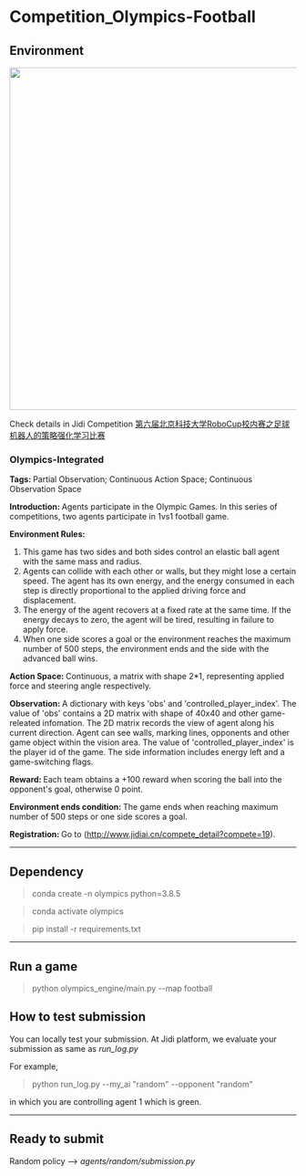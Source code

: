 # Competition_Olympics-Football

## Environment

<img src=https://jidi-images.oss-cn-beijing.aliyuncs.com/jidi/env73.gif width=600>


Check details in Jidi Competition [第六届北京科技大学RoboCup校内赛之足球机器人的策略强化学习比赛](http://www.jidiai.cn/compete_detail?compete=19)


### Olympics-Integrated
<b>Tags: </b>Partial Observation; Continuous Action Space; Continuous Observation Space

<b>Introduction: </b>Agents participate in the Olympic Games. In this series of competitions, two agents participate in 1vs1 football game.

<b>Environment Rules:</b> 
1. This game has two sides and both sides control an elastic ball agent with the same mass and radius.
2. Agents can collide with each other or walls, but they might lose a certain speed. The agent has its own energy, and the energy consumed in each step is directly proportional to the applied driving force and displacement.
3. The energy of the agent recovers at a fixed rate at the same time. If the energy decays to zero, the agent will be tired, resulting in failure to apply force.
4. When one side scores a goal or the environment reaches the maximum number of 500 steps, the environment ends and the side with the advanced ball wins.


<b>Action Space: </b>Continuous, a matrix with shape 2*1, representing applied force and steering angle respectively.

<b>Observation: </b>A dictionary with keys 'obs' and 'controlled_player_index'. The value of 'obs' contains a 2D matrix with shape of 40x40 and other game-releated infomation. The 2D matrix records the view of agent along his current direction. Agent can see walls, marking lines, opponents and other game object within the vision area. The value of 'controlled_player_index' is the player id of the game. The side information includes energy left and a game-switching flags.

<b>Reward: </b>Each team obtains a +100 reward when scoring the ball into the opponent's goal, otherwise 0 point.

<b>Environment ends condition: </b>The game ends when reaching maximum number of 500 steps or one side scores a goal.

<b>Registration: </b>Go to (http://www.jidiai.cn/compete_detail?compete=19).


---
## Dependency

>conda create -n olympics python=3.8.5

>conda activate olympics

>pip install -r requirements.txt

---

## Run a game

>python olympics_engine/main.py --map football

## How to test submission

You can locally test your submission. At Jidi platform, we evaluate your submission as same as *run_log.py*

For example,

>python run_log.py --my_ai "random" --opponent "random"

in which you are controlling agent 1 which is green.

---

## Ready to submit

Random policy --> *agents/random/submission.py*
